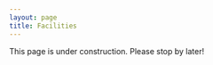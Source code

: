 ```yaml
---
layout: page
title: Facilities
---
```


<p class="message">
  This page is under construction. Please stop by later!
</p>
